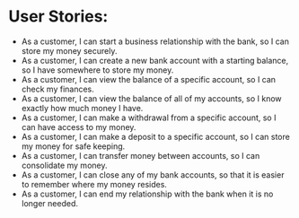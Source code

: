 # User Stories:
- As a customer, I can start a business relationship with the bank, so I can store my money securely.
- As a customer, I can create a new bank account with a starting balance, so I have somewhere to store my money.
- As a customer, I can view the balance of a specific account, so I can check my finances. 
- As a customer, I can view the balance of all of my accounts, so I know exactly how much money I have.
- As a customer, I can make a withdrawal from a specific account, so I can have access to my money.
- As a customer, I can make a deposit to a specific account, so I can store my money for safe keeping.
- As a customer, I can transfer money between accounts, so I can consolidate my money.
- As a customer, I can close any of my bank accounts, so that it is easier to remember where my money resides.
- As a customer, I can end my relationship with the bank when it is no longer needed. 